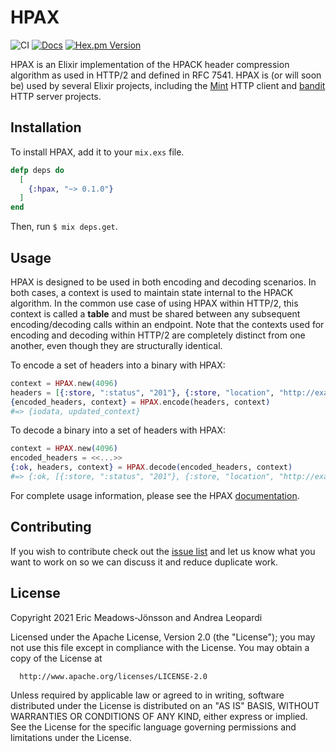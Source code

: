 # HPAX

![CI](https://github.com/elixir-mint/hpax/actions/workflows/main.yml/badge.svg)
[![Docs](https://img.shields.io/badge/api-docs-green.svg?style=flat)](https://hexdocs.pm/hpax)
[![Hex.pm Version](http://img.shields.io/hexpm/v/hpax.svg?style=flat)](https://hex.pm/packages/hpax)

HPAX is an Elixir implementation of the HPACK header compression algorithm as used in HTTP/2 and
defined in RFC 7541. HPAX is (or will soon be) used by several Elixir projects, including the
[Mint](https://github.com/elixir-mint/mint) HTTP client and
[bandit](https://github.com/mtrudel/bandit) HTTP server projects.

## Installation

To install HPAX, add it to your `mix.exs` file.

```elixir
defp deps do
  [
    {:hpax, "~> 0.1.0"}
  ]
end
```

Then, run `$ mix deps.get`.

## Usage

HPAX is designed to be used in both encoding and decoding scenarios. In both cases, a context is
used to maintain state internal to the HPACK algorithm. In the common use case of using HPAX
within HTTP/2, this context is called a **table** and must be shared between any
subsequent encoding/decoding calls within
an endpoint. Note that the contexts used for encoding and decoding within HTTP/2 are completely
distinct from one another, even though they are structurally identical.

To encode a set of headers into a binary with HPAX:

```elixir
context = HPAX.new(4096)
headers = [{:store, ":status", "201"}, {:store, "location", "http://example.com"}]
{encoded_headers, context} = HPAX.encode(headers, context)
#=> {iodata, updated_context}
```

To decode a binary into a set of headers with HPAX:

```elixir
context = HPAX.new(4096)
encoded_headers = <<...>>
{:ok, headers, context} = HPAX.decode(encoded_headers, context)
#=> {:ok, [{:store, ":status", "201"}, {:store, "location", "http://example.com"}], updated_context}
```

For complete usage information, please see the HPAX [documentation](https://hex.pm/packages/hpax).

## Contributing

If you wish to contribute check out the [issue list](https://github.com/elixir-mint/hpax/issues) and let us know what you want to work on so we can discuss it and reduce duplicate work.

## License

Copyright 2021 Eric Meadows-Jönsson and Andrea Leopardi

  Licensed under the Apache License, Version 2.0 (the "License");
  you may not use this file except in compliance with the License.
  You may obtain a copy of the License at

      http://www.apache.org/licenses/LICENSE-2.0

  Unless required by applicable law or agreed to in writing, software
  distributed under the License is distributed on an "AS IS" BASIS,
  WITHOUT WARRANTIES OR CONDITIONS OF ANY KIND, either express or implied.
  See the License for the specific language governing permissions and
  limitations under the License.
